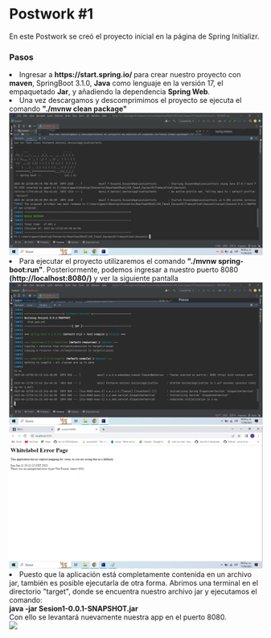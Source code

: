 # Postwork #1

En este Postwork se creó el proyecto inicial en la página de Spring Initializr.

### Pasos
<li>
Ingresar a <b> https://start.spring.io/ </b> para crear nuestro proyecto con <b>maven</b>, SpringBoot 3.1.0, 
<b>Java</b> como lenguaje en la versión 17, el empaquetado <b>Jar</b>, y añadiendo la dependencia <b>Spring Web</b>.
</li>
<li>
Una vez descargamos y descomprimimos el proyecto se ejecuta el comando <b>"./mvnw clean package"</b>
</li>
<img src= ./Img/screen1.png>
<li>
Para ejecutar el proyecto utilizaremos el comando <b>"./mvnw spring-boot:run"</b>. Posteriormente, podemos ingresar a 
nuestro puerto 8080 <b>(http://localhost:8080/)</b> y ver la siguiente pantalla
</li>
<img src= ./Img/screen2.png>
<img src= ./Img/screen3.png>
<li>
Puesto que la aplicación está completamente contenida en un archivo jar, también es posible ejecutarla de otra forma.
Abrimos una terminal en el directorio "target", donde se encuentra nuestro archivo jar y ejecutamos el comando: <br>
<b>java -jar Sesion1-0.0.1-SNAPSHOT.jar</b><br>
Con ello se levantará nuevamente nuestra app en el puerto 8080.
</li>
<img src= ./Img/screen4.png>